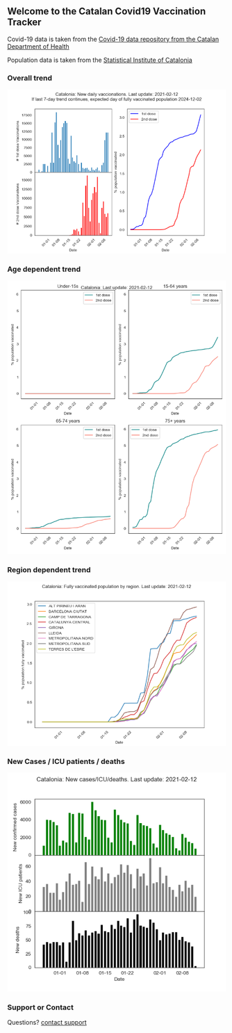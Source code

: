 ## Welcome to the Catalan Covid19 Vaccination Tracker

Covid-19 data is taken from the [Covid-19 data repository from the Catalan Department of Health](https://dadescovid.cat/descarregues)

Population data is taken from the [Statistical Institute of Catalonia](http://www.idescat.cat)


### Overall trend
![Plot1](https://raw.githubusercontent.com/aalibes/CatCovidTracker/main/CurrentOverallVaccinationCat.png)

### Age dependent trend
![Plot2](https://raw.githubusercontent.com/aalibes/CatCovidTracker/main/CurrentByAgeVaccinationCat.png)

### Region dependent trend
![Plot3](https://raw.githubusercontent.com/aalibes/CatCovidTracker/main/CurrentRegionVaccinationCat.png)

### New Cases / ICU patients / deaths
![Plot4](https://raw.githubusercontent.com/aalibes/CatCovidTracker/main/CurrentCasesICUDeathsCat.png)



### Support or Contact

Questions? [contact support](mailto:aalibes@gmail.com) 
